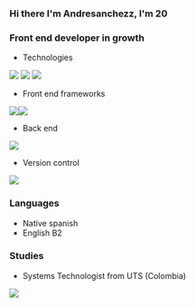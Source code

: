 ### Hi there I'm Andresanchezz, I'm 20
### Front end developer in growth

- Technologies

 <img src="https://www.vectorlogo.zone/logos/w3_html5/w3_html5-icon.svg"/> <img src="https://www.vectorlogo.zone/logos/w3_css/w3_css-icon.svg"/> <img src="https://www.vectorlogo.zone/logos/typescriptlang/typescriptlang-icon.svg">

- Front end frameworks
                                             
 
<img src="https://www.vectorlogo.zone/logos/angular/angular-icon.svg"><img src="https://www.vectorlogo.zone/logos/vuejs/vuejs-icon.svg"/>

- Back end 

<img src="https://www.vectorlogo.zone/logos/nodejs/nodejs-icon.svg">

- Version control     
  
<img src="https://www.vectorlogo.zone/logos/git-scm/git-scm-icon.svg"/> 

### Languages
- Native spanish
- English B2    
### Studies
- Systems Technologist from UTS (Colombia) 
 
<img align="left" src="https://github-readme-stats.vercel.app/api?username=andresanchezz&show_icons=true&theme=react" />


